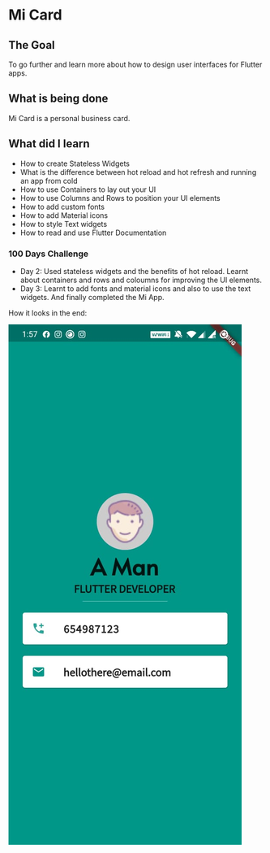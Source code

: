# Mi Card

## The Goal

To go further and learn more about how to design user interfaces for Flutter apps.

## What is being done

Mi Card is a personal business card.

## What did I learn

* How to create Stateless Widgets
* What is the difference between hot reload and hot refresh and running an app from cold
* How to use Containers to lay out your UI
* How to use Columns and Rows to position your UI elements
* How to add custom fonts
* How to add Material icons
* How to style Text widgets
* How to read and use Flutter Documentation

### 100 Days Challenge
* Day 2: Used stateless widgets and the benefits of hot reload. Learnt about containers and rows and coloumns for improving the UI elements.
* Day 3: Learnt to add fonts and material icons and also to use the text widgets. And finally completed the Mi App.

How it looks in the end:

![Screenshot of the App](https://github.com/roshansingh98/mi_card_flutter/blob/master/githubImages/finalImage.jpeg)
